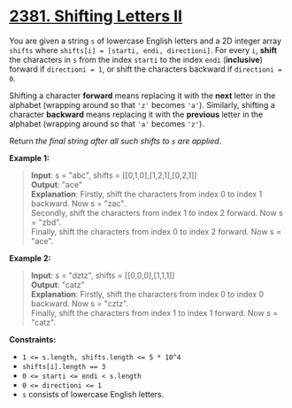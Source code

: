 # **[2381. Shifting Letters II](https://leetcode.com/problems/shifting-letters-ii/description/)**

You are given a string `s` of lowercase English letters and a 2D integer array `shifts` where `shifts[i] = [starti, endi, directioni]`. For every `i`, **shift** the characters in `s` from the index `starti` to the index `endi` (**inclusive**) forward if `directioni = 1`, or shift the characters backward if `directioni = 0`.

Shifting a character **forward** means replacing it with the **next** letter in the alphabet (wrapping around so that `'z'` becomes `'a'`). Similarly, shifting a character **backward** means replacing it with the **previous** letter in the alphabet (wrapping around so that `'a'` becomes `'z'`).

Return *the final string after all such shifts to `s` are applied*.

**Example 1:**

> **Input**: s = "abc", shifts = [[0,1,0],[1,2,1],[0,2,1]]  
> **Output**: "ace"  
> **Explanation**: Firstly, shift the characters from index 0 to index 1 backward. Now s = "zac".  
> Secondly, shift the characters from index 1 to index 2 forward. Now s = "zbd".  
> Finally, shift the characters from index 0 to index 2 forward. Now s = "ace".  

**Example 2:**

> **Input**: s = "dztz", shifts = [[0,0,0],[1,1,1]]  
> **Output**: "catz"  
> **Explanation**: Firstly, shift the characters from index 0 to index 0 backward. Now s = "cztz".  
> Finally, shift the characters from index 1 to index 1 forward. Now s = "catz".  

**Constraints:**

- `1 <= s.length, shifts.length <= 5 * 10^4`
- `shifts[i].length == 3`
- `0 <= starti <= endi < s.length`
- `0 <= directioni <= 1`
- `s` consists of lowercase English letters.